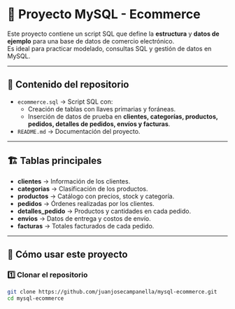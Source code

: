 # 🛒 Proyecto MySQL - Ecommerce

Este proyecto contiene un script SQL que define la **estructura** y **datos de ejemplo** para una base de datos de comercio electrónico.  
Es ideal para practicar modelado, consultas SQL y gestión de datos en MySQL.

---

## 📂 Contenido del repositorio
- `ecommerce.sql` → Script SQL con:
  - Creación de tablas con llaves primarias y foráneas.
  - Inserción de datos de prueba en **clientes, categorías, productos, pedidos, detalles de pedidos, envíos y facturas**.
- `README.md` → Documentación del proyecto.

---

## 🏗️ Tablas principales
- **clientes** → Información de los clientes.  
- **categorias** → Clasificación de los productos.  
- **productos** → Catálogo con precios, stock y categoría.  
- **pedidos** → Órdenes realizadas por los clientes.  
- **detalles_pedido** → Productos y cantidades en cada pedido.  
- **envios** → Datos de entrega y costos de envío.  
- **facturas** → Totales facturados de cada pedido.

---

## 🚀 Cómo usar este proyecto

### 1️⃣ Clonar el repositorio
```bash
git clone https://github.com/juanjosecampanella/mysql-ecommerce.git
cd mysql-ecommerce
